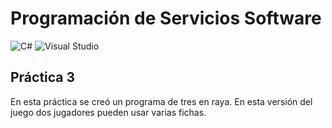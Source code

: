 # Programación de Servicios Software

![C#](https://img.shields.io/badge/c%23-%23239120.svg?style=for-the-badge&logo=c-sharp&logoColor=white)
![Visual Studio](https://img.shields.io/badge/Visual%20Studio-5C2D91.svg?style=for-the-badge&logo=visual-studio&logoColor=white)

## Práctica 3

En esta práctica se creó un programa de tres en raya. En esta versión del juego dos jugadores pueden usar varias fichas.
